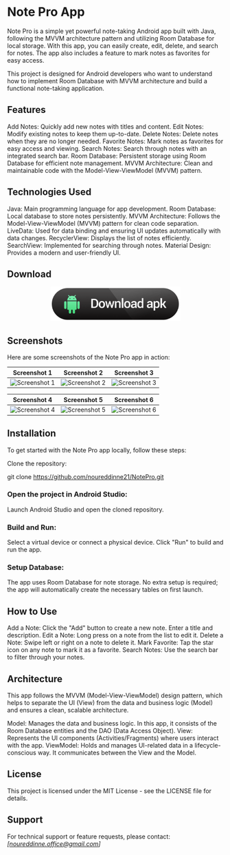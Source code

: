 # Note Pro App
Note Pro is a simple yet powerful note-taking Android app built with Java, following the MVVM architecture pattern and utilizing Room Database for local storage. With this app, you can easily create, edit, delete, and search for notes. The app also includes a feature to mark notes as favorites for easy access.

This project is designed for Android developers who want to understand how to implement Room Database with MVVM architecture and build a functional note-taking application.

## Features
Add Notes: Quickly add new notes with titles and content.
Edit Notes: Modify existing notes to keep them up-to-date.
Delete Notes: Delete notes when they are no longer needed.
Favorite Notes: Mark notes as favorites for easy access and viewing.
Search Notes: Search through notes with an integrated search bar.
Room Database: Persistent storage using Room Database for efficient note management.
MVVM Architecture: Clean and maintainable code with the Model-View-ViewModel (MVVM) pattern.

## Technologies Used
Java: Main programming language for app development.
Room Database: Local database to store notes persistently.
MVVM Architecture: Follows the Model-View-ViewModel (MVVM) pattern for clean code separation.
LiveData: Used for data binding and ensuring UI updates automatically with data changes.
RecyclerView: Displays the list of notes efficiently.
SearchView: Implemented for searching through notes.
Material Design: Provides a modern and user-friendly UI.

## Download

<p align="center">
    <a href="https://github.com/noureddinelaghribe/NotePro/raw/refs/heads/master/Note%20Pro.apk">
        <img src="https://raw.githubusercontent.com/noureddinelaghribe/WriteFlow/refs/heads/main/download_apk.png" alt="Get it on Google Play" height="80">
    </a>
</p>

## Screenshots
Here are some screenshots of the Note Pro app in action:

| Screenshot 1 | Screenshot 2 | Screenshot 3 |
|--------------|--------------|--------------|
| ![Screenshot 1](https://raw.githubusercontent.com/noureddinne21/NotePro/refs/heads/master/Screenshot_2024-11-05-19-50-50-643_com.nouroeddinne.notepro.jpg) | ![Screenshot 2](https://raw.githubusercontent.com/noureddinne21/NotePro/refs/heads/master/Screenshot_2024-11-05-19-50-57-897_com.nouroeddinne.notepro.jpg) | ![Screenshot 3](https://raw.githubusercontent.com/noureddinne21/NotePro/refs/heads/master/Screenshot_2024-11-05-19-51-00-847_com.nouroeddinne.notepro.jpg) |

| Screenshot 4 | Screenshot 5 | Screenshot 6 |
|--------------|--------------|--------------|
| ![Screenshot 4](https://raw.githubusercontent.com/noureddinne21/NotePro/refs/heads/master/Screenshot_2024-11-05-19-51-10-140_com.nouroeddinne.notepro.jpg) | ![Screenshot 5](https://raw.githubusercontent.com/noureddinne21/NotePro/refs/heads/master/Screenshot_2024-11-05-19-51-37-544_com.nouroeddinne.notepro.jpg) | ![Screenshot 6](https://raw.githubusercontent.com/noureddinne21/NotePro/refs/heads/master/Screenshot_2024-11-05-19-51-42-280_com.nouroeddinne.notepro.jpg) |

## Installation
To get started with the Note Pro app locally, follow these steps:

Clone the repository:

git clone https://github.com/noureddinne21/NotePro.git
### Open the project in Android Studio:

Launch Android Studio and open the cloned repository.
### Build and Run:

Select a virtual device or connect a physical device.
Click "Run" to build and run the app.
### Setup Database:

The app uses Room Database for note storage. No extra setup is required; the app will automatically create the necessary tables on first launch.

## How to Use
Add a Note: Click the "Add" button to create a new note. Enter a title and description.
Edit a Note: Long press on a note from the list to edit it.
Delete a Note: Swipe left or right on a note to delete it.
Mark Favorite: Tap the star icon on any note to mark it as a favorite.
Search Notes: Use the search bar to filter through your notes.
## Architecture
This app follows the MVVM (Model-View-ViewModel) design pattern, which helps to separate the UI (View) from the data and business logic (Model) and ensures a clean, scalable architecture.

Model: Manages the data and business logic. In this app, it consists of the Room Database entities and the DAO (Data Access Object).
View: Represents the UI components (Activities/Fragments) where users interact with the app.
ViewModel: Holds and manages UI-related data in a lifecycle-conscious way. It communicates between the View and the Model.

## License

This project is licensed under the MIT License - see the LICENSE file for details.

## Support

For technical support or feature requests, please contact:
*[noureddinne.office@gmail.com]*

